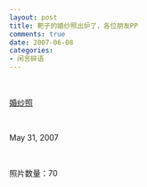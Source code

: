 ```yaml
---
layout: post
title: 靶子的婚纱照出炉了，各位朋友PP
comments: true
date: 2007-06-08
categories:
- 闲言碎语
---
```


<p> </p>
<p><a class="alignleft" href="http://picasaweb.google.com/huobazi" target="_blank">婚纱照</a></p>
<p> </p>
<p>May 31, 2007</p>
<p> </p>
<p>照片数量：70</p>				
